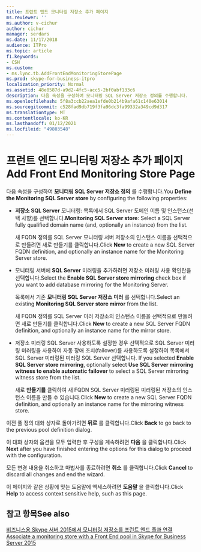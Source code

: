 ```yaml
---
title: 프런트 엔드 모니터링 저장소 추가 페이지
ms.reviewer: ''
ms.author: v-cichur
author: cichur
manager: serdars
ms.date: 11/17/2018
audience: ITPro
ms.topic: article
f1.keywords:
- CSH
ms.custom:
- ms.lync.tb.AddFrontEndMonitoringStorePage
ms.prod: skype-for-business-itpro
localization_priority: Normal
ms.assetid: 48e8587d-a9d2-4fc5-acc5-2bf0abf133c6
description: 다음 속성을 구성하여 모니터링 SQL Server 저장소 정의를 수행합니다.
ms.openlocfilehash: 5f8a3ccb22aea1efde0b214b9afa61c140e63014
ms.sourcegitcommit: c528fad9db719f3fa96dc3fa99332a349cd9d317
ms.translationtype: MT
ms.contentlocale: ko-KR
ms.lasthandoff: 01/12/2021
ms.locfileid: "49803548"
---
```

# <a name="add-front-end-monitoring-store-page"></a><span data-ttu-id="362b6-103">프런트 엔드 모니터링 저장소 추가 페이지</span><span class="sxs-lookup"><span data-stu-id="362b6-103">Add Front End Monitoring Store Page</span></span>
 
<span data-ttu-id="362b6-104">다음 속성을 구성하여 **모니터링 SQL Server 저장소 정의** 를 수행합니다.</span><span class="sxs-lookup"><span data-stu-id="362b6-104">You **Define the Monitoring SQL Server store** by configuring the following properties:</span></span>
  
- <span data-ttu-id="362b6-105">**저장소 SQL Server** 모니터링: 목록에서 SQL Server 도메인 이름 및 인스턴스(선택 사항)를 선택합니다.</span><span class="sxs-lookup"><span data-stu-id="362b6-105">**Monitoring SQL Server store**: Select a SQL Server fully qualified domain name (and, optionally an instance) from the list.</span></span>
    
    <span data-ttu-id="362b6-106">새  FQDN 정의를 SQL Server 모니터링 서버 저장소의 인스턴스 이름을 선택적으로 만들려면 새로 만들기를 클릭합니다.</span><span class="sxs-lookup"><span data-stu-id="362b6-106">Click **New** to create a new SQL Server FQDN definition, and optionally an instance name for the Monitoring Server store.</span></span>
    
- <span data-ttu-id="362b6-107">모니터링 서버에 **SQL Server** 미러링을 추가하려면 저장소 미러링 사용 확인란을 선택합니다.</span><span class="sxs-lookup"><span data-stu-id="362b6-107">Select the **Enable SQL Server store mirroring** check box if you want to add database mirroring for the Monitoring Server.</span></span>
    
    <span data-ttu-id="362b6-108">목록에서 기존 **모니터링 SQL Server 저장소 미러** 를 선택합니다.</span><span class="sxs-lookup"><span data-stu-id="362b6-108">Select an existing **Monitoring SQL Server store mirror** from the list.</span></span>
    
    <span data-ttu-id="362b6-109">새  FQDN 정의를 SQL Server 미러 저장소의 인스턴스 이름을 선택적으로 만들려면 새로 만들기를 클릭합니다.</span><span class="sxs-lookup"><span data-stu-id="362b6-109">Click **New** to create a new SQL Server FQDN definition, and optionally an instance name for the mirror store.</span></span>
    
- <span data-ttu-id="362b6-110">저장소 미러링 SQL Server 사용하도록 설정한 경우 선택적으로 SQL Server 미러링 미러링을 사용하여 자동 장애 조치(failover)를 사용하도록 설정하여 목록에서 SQL Server 미러링된 미러링 SQL Server 선택합니다.  </span><span class="sxs-lookup"><span data-stu-id="362b6-110">If you selected **Enable SQL Server store mirroring**, optionally select **Use SQL Server mirroring witness to enable automatic failover** to select a SQL Server mirroring witness store from the list.</span></span>
    
    <span data-ttu-id="362b6-111">새로 **만들기를** 클릭하여 새 FQDN SQL Server 미러링된 미러링된 저장소의 인스턴스 이름을 만들 수 있습니다.</span><span class="sxs-lookup"><span data-stu-id="362b6-111">Click **New** to create a new SQL Server FQDN definition, and optionally an instance name for the mirroring witness store.</span></span>
    
<span data-ttu-id="362b6-112">이전 풀 정의 대화 상자로 돌아가려면 **뒤로** 를 클릭합니다.</span><span class="sxs-lookup"><span data-stu-id="362b6-112">Click **Back** to go back to the previous pool definition dialog.</span></span>
  
<span data-ttu-id="362b6-113">이 대화 상자의 옵션을 모두 입력한 후 구성을 계속하려면 **다음** 을 클릭합니다.</span><span class="sxs-lookup"><span data-stu-id="362b6-113">Click **Next** after you have finished entering the options for this dialog to proceed with the configuration.</span></span>
  
<span data-ttu-id="362b6-114">모든 변경 내용을 취소하고 마법사를 종료하려면 **취소** 를 클릭합니다.</span><span class="sxs-lookup"><span data-stu-id="362b6-114">Click **Cancel** to discard all changes and end the wizard.</span></span>
  
<span data-ttu-id="362b6-115">이 페이지와 같은 상황에 맞는 도움말에 액세스하려면 **도움말** 을 클릭합니다.</span><span class="sxs-lookup"><span data-stu-id="362b6-115">Click **Help** to access context sensitive help, such as this page.</span></span>
  
## <a name="see-also"></a><span data-ttu-id="362b6-116">참고 항목</span><span class="sxs-lookup"><span data-stu-id="362b6-116">See also</span></span>

[<span data-ttu-id="362b6-117">비즈니스용 Skype 서버 2015에서 모니터링 저장소를 프런트 엔드 풀과 연결</span><span class="sxs-lookup"><span data-stu-id="362b6-117">Associate a monitoring store with a Front End pool in Skype for Business Server 2015</span></span>](../../deploy/deploy-monitoring/associate-a-monitoring-store.md)
